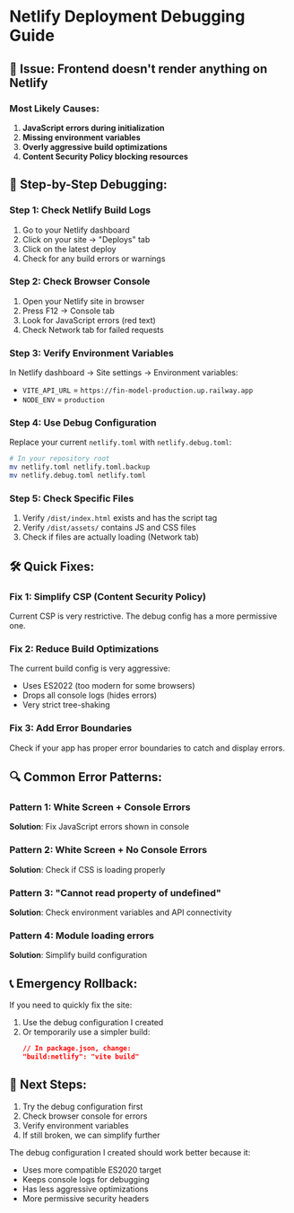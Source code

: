 # Netlify Deployment Debugging Guide

## 🚨 Issue: Frontend doesn't render anything on Netlify

### Most Likely Causes:

1. **JavaScript errors during initialization**
2. **Missing environment variables**
3. **Overly aggressive build optimizations**
4. **Content Security Policy blocking resources**

## 🔧 Step-by-Step Debugging:

### Step 1: Check Netlify Build Logs
1. Go to your Netlify dashboard
2. Click on your site → "Deploys" tab
3. Click on the latest deploy
4. Check for any build errors or warnings

### Step 2: Check Browser Console
1. Open your Netlify site in browser
2. Press F12 → Console tab
3. Look for JavaScript errors (red text)
4. Check Network tab for failed requests

### Step 3: Verify Environment Variables
In Netlify dashboard → Site settings → Environment variables:
- `VITE_API_URL` = `https://fin-model-production.up.railway.app`
- `NODE_ENV` = `production`

### Step 4: Use Debug Configuration
Replace your current `netlify.toml` with `netlify.debug.toml`:

```bash
# In your repository root
mv netlify.toml netlify.toml.backup
mv netlify.debug.toml netlify.toml
```

### Step 5: Check Specific Files
1. Verify `/dist/index.html` exists and has the script tag
2. Verify `/dist/assets/` contains JS and CSS files
3. Check if files are actually loading (Network tab)

## 🛠️ Quick Fixes:

### Fix 1: Simplify CSP (Content Security Policy)
Current CSP is very restrictive. The debug config has a more permissive one.

### Fix 2: Reduce Build Optimizations
The current build config is very aggressive:
- Uses ES2022 (too modern for some browsers)  
- Drops all console logs (hides errors)
- Very strict tree-shaking

### Fix 3: Add Error Boundaries
Check if your app has proper error boundaries to catch and display errors.

## 🔍 Common Error Patterns:

### Pattern 1: White Screen + Console Errors
**Solution**: Fix JavaScript errors shown in console

### Pattern 2: White Screen + No Console Errors  
**Solution**: Check if CSS is loading properly

### Pattern 3: "Cannot read property of undefined"
**Solution**: Check environment variables and API connectivity

### Pattern 4: Module loading errors
**Solution**: Simplify build configuration

## 📞 Emergency Rollback:
If you need to quickly fix the site:

1. Use the debug configuration I created
2. Or temporarily use a simpler build:
   ```json
   // In package.json, change:
   "build:netlify": "vite build"
   ```

## 🎯 Next Steps:
1. Try the debug configuration first
2. Check browser console for errors  
3. Verify environment variables
4. If still broken, we can simplify further

The debug configuration I created should work better because it:
- Uses more compatible ES2020 target
- Keeps console logs for debugging
- Has less aggressive optimizations
- More permissive security headers